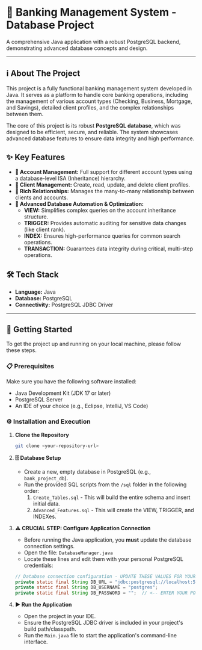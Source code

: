# 🏦 Banking Management System - Database Project

A comprehensive Java application with a robust PostgreSQL backend, demonstrating advanced database concepts and design.

---

## ℹ️ About The Project

This project is a fully functional banking management system developed in Java. It serves as a platform to handle core banking operations, including the management of various account types (Checking, Business, Mortgage, and Savings), detailed client profiles, and the complex relationships between them.

The core of this project is its robust **PostgreSQL database**, which was designed to be efficient, secure, and reliable. The system showcases advanced database features to ensure data integrity and high performance.

## ✨ Key Features

* **💼 Account Management:** Full support for different account types using a database-level ISA (Inheritance) hierarchy.
* **👤 Client Management:** Create, read, update, and delete client profiles.
* **🔗 Rich Relationships:** Manages the many-to-many relationship between clients and accounts.
* **🤖 Advanced Database Automation & Optimization:**
    * **VIEW:** Simplifies complex queries on the account inheritance structure.
    * **TRIGGER:** Provides automatic auditing for sensitive data changes (like client rank).
    * **INDEX:** Ensures high-performance queries for common search operations.
    * **TRANSACTION:** Guarantees data integrity during critical, multi-step operations.

## 🛠️ Tech Stack
* **Language:** Java
* **Database:** PostgreSQL
* **Connectivity:** PostgreSQL JDBC Driver

---

## 🚀 Getting Started

To get the project up and running on your local machine, please follow these steps.

### 📋 Prerequisites

Make sure you have the following software installed:
* Java Development Kit (JDK 17 or later)
* PostgreSQL Server
* An IDE of your choice (e.g., Eclipse, IntelliJ, VS Code)

### ⚙️ Installation and Execution

1.  **Clone the Repository**
    ```sh
    git clone <your-repository-url>
    ```

2.  **🗄️ Database Setup**
    * Create a new, empty database in PostgreSQL (e.g., `bank_project_db`).
    * Run the provided SQL scripts from the `/sql` folder in the following order:
        1.  `Create_Tables.sql` - This will build the entire schema and insert initial data.
        2.  `Advanced_Features.sql` - This will create the VIEW, TRIGGER, and INDEXes.

3.  **⚠️ CRUCIAL STEP: Configure Application Connection**
    * Before running the Java application, you **must** update the database connection settings.
    * Open the file: `DatabaseManager.java`
    * Locate these lines and edit them with your personal PostgreSQL credentials:

    ```java
    // Database connection configuration - UPDATE THESE VALUES FOR YOUR ENVIRONMENT
    private static final String DB_URL = "jdbc:postgresql://localhost:5433/bank_project_db";  // <-- UPDATE THE PORT NUMBER HERE IF NEEDED
    private static final String DB_USERNAME = "postgres";
    private static final String DB_PASSWORD = "";  // <-- ENTER YOUR POSTGRESQL PASSWORD HERE
    ```

4.  **▶️ Run the Application**
    * Open the project in your IDE.
    * Ensure the PostgreSQL JDBC driver is included in your project's build path/classpath.
    * Run the `Main.java` file to start the application's command-line interface.

